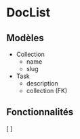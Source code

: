 # DocList

## Modèles

- Collection
  - name
  - slug
- Task
  - description
  - collection (FK)


## Fonctionnalités

[ ]